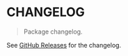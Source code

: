 # CHANGELOG

> Package changelog.

See [GitHub Releases](https://github.com/stdlib-js/math-base-special-betainc/releases) for the changelog.